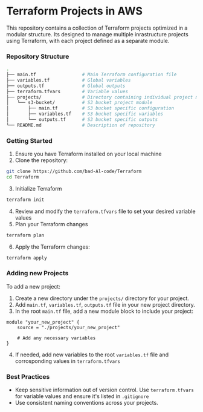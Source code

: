 # Terraform Projects in AWS

This repository contains a collection of Terraform projects optimized in a modular structure. Its designed to manage multiple inrastructure projects using Terraform, with each project defined as a separate module.

### Repository Structure

```bash
.
├── main.tf                 # Main Terraform configuration file
├── variables.tf            # Global variables
├── outputs.tf              # Global outputs
├── terraform.tfvars        # Variable values
├── projects/               # Directory containing individual project modules
│   └── s3-bucket/          # S3 bucket project module
│       ├── main.tf         # S3 bucket specific configuration
│       ├── variables.tf    # S3 bucket specific variables
│       └── outputs.tf      # S3 bucket specific outputs
└── README.md               # Description of repository
```

### Getting Started

1. Ensure you have Terraform installed on your local machine
2. Clone the repository:

```bash
git clone https://github.com/bad-Al-code/Terraform
cd Terraform
```

3. Initialize Terraform

```bash
terraform init
```

4. Review and modify the `terraform.tfvars` file to set your desired variable values
5. Plan your Terraform changes

```bash
terraform plan
```

6. Apply the Terraform changes:

```bash
terraform apply
```

### Adding new Projects

To add a new project:

1. Create a new directory under the `projects/` directory for your project.
2. Add `main.tf`, `variables.tf`, `outputs.tf` file in your new project directory.
3. In the root `main.tf` file, add a new module block to include your project:

```hcl
module "your_new_project" {
    source = "./projects/your_new_project"

    # Add any necessary variables
}
```

4. If needed, add new variables to the root `variables.tf` file and corrosponding values in `terraform.tfvars`

### Best Practices

- Keep sensitive information out of version control. Use `terraform.tfvars` for variable values and ensure it's listed in `.gitignore`
- Use consistent naming conventions across your projects.
